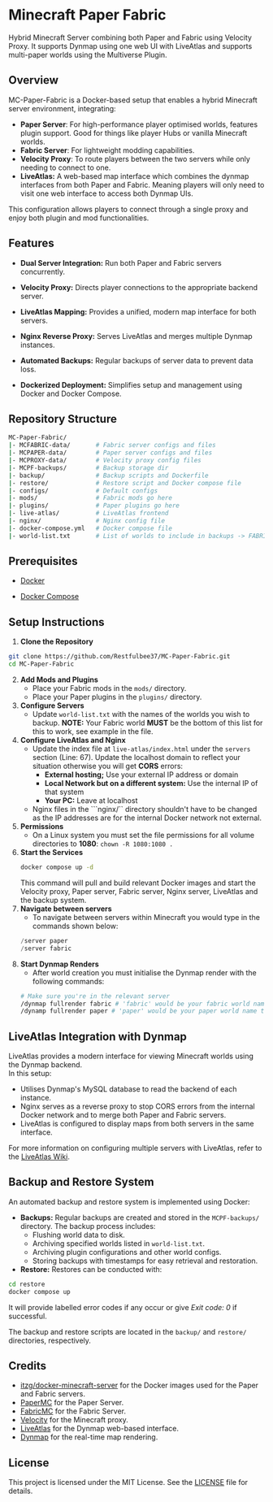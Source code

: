 # Minecraft Paper Fabric
Hybrid Minecraft Server combining both Paper and Fabric using Velocity Proxy. It supports Dynmap using one web UI with LiveAtlas and supports multi-paper worlds using the Multiverse Plugin.

## Overview
MC-Paper-Fabric is a Docker-based setup that enables a hybrid Minecraft server environment, integrating:
- **Paper Server**: For high-performance player optimised worlds, features plugin support. Good for things like player Hubs or vanilla Minecraft worlds.
- **Fabric Server**: For lightweight modding capabilities.
- **Velocity Proxy**: To route players between the two servers while only needing to connect to one.
- **LiveAtlas:** A web-based map interface which combines the dynmap interfaces from both Paper and Fabric. Meaning players will only need to visit one web interface to access both Dynmap UIs.

This configuration allows players to connect through a single proxy and enjoy both plugin and mod functionalities.

## Features
- **Dual Server Integration:** Run both Paper and Fabric servers concurrently.

- **Velocity Proxy:** Directs player connections to the appropriate backend server.

- **LiveAtlas Mapping:** Provides a unified, modern map interface for both servers.

- **Nginx Reverse Proxy:** Serves LiveAtlas and merges multiple Dynmap instances.

- **Automated Backups:** Regular backups of server data to prevent data loss.

- **Dockerized Deployment:** Simplifies setup and management using Docker and Docker Compose.

## Repository Structure
```bash
MC-Paper-Fabric/
|- MCFABRIC-data/       # Fabric server configs and files
|- MCPAPER-data/        # Paper server configs and files
|- MCPROXY-data/        # Velocity proxy config files
|- MCPF-backups/        # Backup storage dir
|- backup/              # Backup scripts and Dockerfile
|- restore/             # Restore script and Docker compose file
|- configs/             # Default configs
|- mods/                # Fabric mods go here
|- plugins/             # Paper plugins go here
|- live-atlas/          # LiveAtlas frontend
|- nginx/               # Nginx config file
|- docker-compose.yml   # Docker compose file
|- world-list.txt       # List of worlds to include in backups -> FABRIC WORLD MUST BE LAST
```

## Prerequisites
- [Docker](https://www.docker.com/get-started/)

- [Docker Compose](https://docs.docker.com/compose/install/)

## Setup Instructions

1. **Clone the Repository**
```bash
git clone https://github.com/Restfulbee37/MC-Paper-Fabric.git
cd MC-Paper-Fabric
```
2. **Add Mods and Plugins**
    - Place your Fabric mods in the ```mods/``` directory.
    - Place your Paper plugins in the ```plugins/``` directory.
3. **Configure Servers**
    - Update ```world-list.txt``` with the names of the worlds you wish to backup. **NOTE:** Your Fabric world **MUST** be the bottom of this list for this to work, see example in the file.
4. **Configure LiveAtlas and Nginx**
    - Update the index file at ```live-atlas/index.html``` under the ```servers``` section (Line: 67). Update the localhost domain to reflect your situation otherwise you will get **CORS** errors:
        - **External hosting;** Use your external IP address or domain
        - **Local Network but on a different system:** Use the internal IP of that system
        - **Your PC:** Leave at localhost
    - Nginx files in the ```nginx/`` directory shouldn't have to be changed as the IP addresses are for the internal Docker network not external.
5. **Permissions**
    - On a Linux system you must set the file permissions for all volume directories to **1080**:
    ```chown -R 1080:1080 .```
5. **Start the Services**
    ```bash
    docker compose up -d
    ```
    This command will pull and build relevant Docker images and start the Velocity proxy, Paper server, Fabric server, Nginx server, LiveAtlas and the backup system.
6. **Navigate between servers**
    - To navigate between servers within Minecraft you would type in the commands shown below:
    ```php
    /server paper
    /server fabric
    ```
7. **Start Dynmap Renders**
    - After world creation you must initialise the Dynmap render with the following commands:
    ```bash
    # Make sure you're in the relevant server
    /dynmap fullrender fabric # 'fabric' would be your fabric world name this is just an example
    /dynamp fullrender paper # 'paper' would be your paper world name this is also just an example
    ```

## LiveAtlas Integration with Dynmap
LiveAtlas provides a modern interface for viewing Minecraft worlds using the Dynmap backend.  
In this setup:
- Utilises Dynmap's MySQL database to read the backend of each instance.
- Nginx serves as a reverse proxy to stop CORS errors from the internal Docker network and to merge both Paper and Fabric servers.
- LiveAtlas is configured to display maps from both servers in the same interface.  

For more information on configuring multiple servers with LiveAtlas, refer to the [LiveAtlas Wiki](https://github.com/JLyne/LiveAtlas/wiki/Configuring-Multiple-Servers).

## Backup and Restore System
An automated backup and restore system is implemented using Docker:
- **Backups:** Regular backups are created and stored in the ```MCPF-backups/``` directory. The backup process includes:
    - Flushing world data to disk.
    - Archiving specified worlds listed in ```world-list.txt```.
    - Archiving plugin configurations and other world configs.
    - Storing backups with timestamps for easy retrieval and restoration.
- **Restore:** Restores can be conducted with:
```bash
cd restore
docker compose up
```
It will provide labelled error codes if any occur or give *Exit code: 0* if successful.

The backup and restore scripts are located in the ```backup/``` and ```restore/``` directories, respectively.

## Credits
- [itzg/docker-minecraft-server](https://github.com/itzg/docker-minecraft-server) for the Docker images used for the Paper and Fabric servers.
- [PaperMC](https://papermc.io/) for the Paper Server.
- [FabricMC](https://fabricmc.net/) for the Fabric Server.
- [Velocity](https://papermc.io/software/velocity) for the Minecraft proxy.
- [LiveAtlas](https://github.com/JLyne/LiveAtlas) for the Dynmap web-based interface.
- [Dynmap](https://github.com/webbukkit/dynmap) for the real-time map rendering.

## License
This project is licensed under the MIT License. See the [LICENSE](https://github.com/Restfulbee37/MC-Paper-Fabric/blob/main/LICENSE.md) file for details.